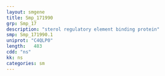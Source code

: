 ```yaml
---
layout: smgene
title: Smp_171990
grp: Smp_17
description: "sterol regulatory element binding protein"
smp: Smp_171990.1
uniprot: "C4QLP0"
length:   483
cdd: "ns"
kk: ns
categories: sm
---
```

